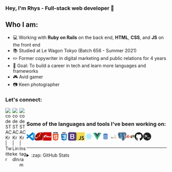 ### Hey, I'm Rhys - Full-stack web developer 👋

## Who I am:

- 💻 Working with **Ruby on Rails** on the back end, **HTML**, **CSS**, and **JS** on the front end
- 📚 Studied at Le Wagon Tokyo (Batch 656 - Summer 2021)
- ✏️ Former copywriter in digital marketing and public relations for 4 years
- 🥅 Goal: To build a career in tech and learn more languages and frameworks
- 🎮 Avid gamer
- 📷 Keen photographer

### Let's connect:

[<img align="left" alt="codeSTACKr | Twitter" width="22px" src="https://www.iconpacks.net/icons/2/free-twitter-logo-icon-2429-thumb.png" />][twitter]
[<img align="left" alt="codeSTACKr | LinkedIn" width="22px" src="https://image.flaticon.com/icons/png/512/174/174857.png" />][linkedin]
[<img align="left" alt="codeSTACKr | Instagram" width="22px" src="https://www.freepnglogos.com/uploads/logo-ig-png/logo-ig-png-instagram-logo-camel-productions-website-25.png" />][instagram]

<br />

### Some of the languages and tools I've been working on:

<img align="left" alt="Visual Studio Code" width="26px" src="https://raw.githubusercontent.com/github/explore/80688e429a7d4ef2fca1e82350fe8e3517d3494d/topics/visual-studio-code/visual-studio-code.png" />
<img align="left" alt="Ruby" width="26px" src="https://raw.githubusercontent.com/github/explore/80688e429a7d4ef2fca1e82350fe8e3517d3494d/topics/ruby/ruby.png" />
<img align="left" alt="Ruby-on-Rails" width="26px" src="https://raw.githubusercontent.com/github/explore/80688e429a7d4ef2fca1e82350fe8e3517d3494d/topics/rails/rails.png" />
<img align="left" alt="HTML5" width="26px" src="https://raw.githubusercontent.com/github/explore/80688e429a7d4ef2fca1e82350fe8e3517d3494d/topics/html/html.png" />
<img align="left" alt="CSS3" width="26px" src="https://raw.githubusercontent.com/github/explore/80688e429a7d4ef2fca1e82350fe8e3517d3494d/topics/css/css.png" />
<img align="left" alt="Bootstrap" width="26px" src="https://raw.githubusercontent.com/github/explore/80688e429a7d4ef2fca1e82350fe8e3517d3494d/topics/bootstrap/bootstrap.png" />
<img align="left" alt="JavaScript" width="26px" src="https://raw.githubusercontent.com/github/explore/80688e429a7d4ef2fca1e82350fe8e3517d3494d/topics/javascript/javascript.png" />
<img align="left" alt="React" width="26px" src="https://raw.githubusercontent.com/github/explore/80688e429a7d4ef2fca1e82350fe8e3517d3494d/topics/react/react.png" />
<img align="left" alt="Vue" width="26px" src="https://raw.githubusercontent.com/github/explore/80688e429a7d4ef2fca1e82350fe8e3517d3494d/topics/vue/vue.png" />
<img align="left" alt="SQL" width="26px" src="https://raw.githubusercontent.com/github/explore/80688e429a7d4ef2fca1e82350fe8e3517d3494d/topics/sql/sql.png" />
<img align="left" alt="MySQL" width="26px" src="https://raw.githubusercontent.com/github/explore/80688e429a7d4ef2fca1e82350fe8e3517d3494d/topics/mysql/mysql.png" />
<img align="left" alt="PostgreSQL" width="26px" src="https://raw.githubusercontent.com/github/explore/80688e429a7d4ef2fca1e82350fe8e3517d3494d/topics/postgresql/postgresql.png" />
<img align="left" alt="Git" width="26px" src="https://raw.githubusercontent.com/github/explore/80688e429a7d4ef2fca1e82350fe8e3517d3494d/topics/git/git.png" />
<img align="left" alt="GitHub" width="26px" src="https://raw.githubusercontent.com/github/explore/78df643247d429f6cc873026c0622819ad797942/topics/github/github.png" />
<img align="left" alt="Terminal" width="26px" src="https://raw.githubusercontent.com/github/explore/80688e429a7d4ef2fca1e82350fe8e3517d3494d/topics/terminal/terminal.png" />

<br />
<br />

---

</details>

<details>
  <summary>:zap: GitHub Stats</summary>

  <img align="left" alt="RhysMalyon's GitHub Stats" src="https://github-readme-stats-rhysmalyon.vercel.app/api?username=RhysMalyon&show_icons=true&hide_border=true" />

</details>

[twitter]: https://twitter.com/RhysMalyon
[instagram]: https://instagram.com/RhysMalyon
[linkedin]: https://linkedin.com/in/rhysmalyon
